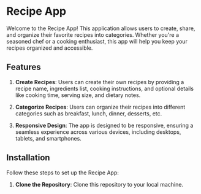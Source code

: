 # Recipe App

Welcome to the Recipe App! This application allows users to create, share, and organize their favorite recipes into categories. Whether you're a seasoned chef or a cooking enthusiast, this app will help you keep your recipes organized and accessible.

## Features

1. **Create Recipes**: Users can create their own recipes by providing a recipe name, ingredients list, cooking instructions, and optional details like cooking time, serving size, and dietary notes.

2. **Categorize Recipes**: Users can organize their recipes into different categories such as breakfast, lunch, dinner, desserts, etc.

3. **Responsive Design**: The app is designed to be responsive, ensuring a seamless experience across various devices, including desktops, tablets, and smartphones.

## Installation

Follow these steps to set up the Recipe App:

1. **Clone the Repository**: Clone this repository to your local machine.



